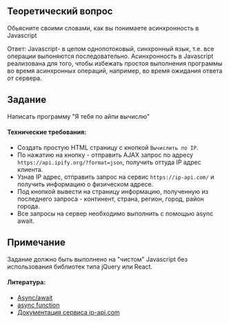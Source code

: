 ## Теоретический вопрос
Обьясните своими словами, как вы понимаете асинхронность в Javascript

Ответ: Javascript- в целом однопотоковый, синхронный язык, т.е. все операции выпоняются последовательно. Асинхронность в Javascript реализована для того, чтобы избежать простоя выполнения программы во время асинхронных операций, например, во время ожидания ответа от сервера.

## Задание
Написать программу "Я тебя по айпи вычислю"

#### Технические требования:
- Создать простую HTML страницу с кнопкой `Вычислить по IP`.
- По нажатию на кнопку - отправить AJAX запрос по адресу `https://api.ipify.org/?format=json`, получить оттуда IP адрес клиента.
- Узнав IP адрес, отправить запрос на сервис `https://ip-api.com/` и получить информацию о физическом адресе.
- Под кнопкой вывести на страницу информацию, полученную из последнего запроса - континент, страна, регион, город, район города.
- Все запросы на сервер необходимо выполнить с помощью async await.

## Примечание
Задание должно быть выполнено на "чистом" Javascript без использования библиотек типа jQuery или React.

#### Литература:
- [Async/await](https://learn.javascript.ru/async-await)
- [async function](https://developer.mozilla.org/ru/docs/Web/JavaScript/Reference/Statements/async_function)
- [Документация сервиса ip-api.com](http://ip-api.com/docs/api:json)

